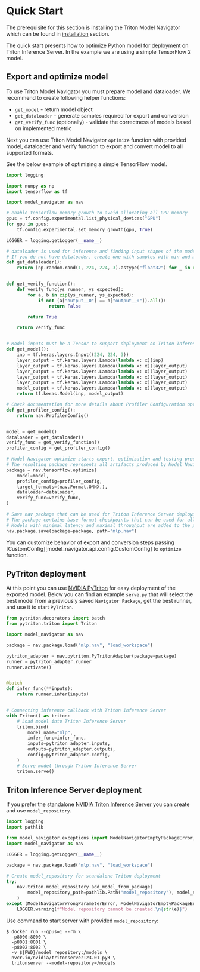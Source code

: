 <!--
Copyright (c) 2021-2023, NVIDIA CORPORATION. All rights reserved.

Licensed under the Apache License, Version 2.0 (the "License");
you may not use this file except in compliance with the License.
You may obtain a copy of the License at

    http://www.apache.org/licenses/LICENSE-2.0

Unless required by applicable law or agreed to in writing, software
distributed under the License is distributed on an "AS IS" BASIS,
WITHOUT WARRANTIES OR CONDITIONS OF ANY KIND, either express or implied.
See the License for the specific language governing permissions and
limitations under the License.
-->

# Quick Start

The prerequisite for this section is installing the Triton Model Navigator which can be found
in [installation](installation.md) section.

The quick start presents how to optimize Python model for deployment on Triton Inference Server. In the
example we are using a simple TensorFlow 2 model.

## Export and optimize model

To use Triton Model Navigator you must prepare model and dataloader. We recommend to create following helper
functions:

- `get_model` - return model object
- `get_dataloader` - generate samples required for export and conversion
- `get_verify_func` (optionally) - validate the correctness of models based on implemented metric

Next you can use Triton Model Navigator `optimize` function with provided model, dataloader and verify function
to export and convert model to all supported formats.

See the below example of optimizing a simple TensorFlow model.

```python
import logging

import numpy as np
import tensorflow as tf

import model_navigator as nav

# enable tensorflow memory growth to avoid allocating all GPU memory
gpus = tf.config.experimental.list_physical_devices("GPU")
for gpu in gpus:
    tf.config.experimental.set_memory_growth(gpu, True)

LOGGER = logging.getLogger(__name__)

# dataloader is used for inference and finding input shapes of the model.
# If you do not have dataloader, create one with samples with min and max shapes.
def get_dataloader():
    return [np.random.rand(1, 224, 224, 3).astype("float32") for _ in range(10)]


def get_verify_function():
    def verify_func(ys_runner, ys_expected):
        for a, b in zip(ys_runner, ys_expected):
            if not (a["output__0"] == b["output__0"]).all():
                return False

        return True

    return verify_func


# Model inputs must be a Tensor to support deployment on Triton Inference Server.
def get_model():
    inp = tf.keras.layers.Input((224, 224, 3))
    layer_output = tf.keras.layers.Lambda(lambda x: x)(inp)
    layer_output = tf.keras.layers.Lambda(lambda x: x)(layer_output)
    layer_output = tf.keras.layers.Lambda(lambda x: x)(layer_output)
    layer_output = tf.keras.layers.Lambda(lambda x: x)(layer_output)
    layer_output = tf.keras.layers.Lambda(lambda x: x)(layer_output)
    model_output = tf.keras.layers.Lambda(lambda x: x)(layer_output)
    return tf.keras.Model(inp, model_output)

# Check documentation for more details about Profiler Configuration options.
def get_profiler_config():
    return nav.ProfilerConfig()


model = get_model()
dataloader = get_dataloader()
verify_func = get_verify_function()
profiler_config = get_profiler_config()

# Model Navigator optimize starts export, optimization and testing process.
# The resulting package represents all artifacts produced by Model Navigator.
package = nav.tensorflow.optimize(
    model=model,
    profiler_config=profiler_config,
    target_formats=(nav.Format.ONNX,),
    dataloader=dataloader,
    verify_func=verify_func,
)

# Save nav package that can be used for Triton Inference Server deployment or obtaining model runner later.
# The package contains base format checkpoints that can be used for all other conversions.
# Models with minimal latency and maximal throughput are added to the package.
nav.package.save(package=package, path="mlp.nav")
```

You can customize behavior of export and conversion steps
passing [CustomConfig][model_navigator.api.config.CustomConfig]
to `optimize` function.

## PyTriton deployment

At this point you can use [NVIDIA PyTriton](https://github.com/triton-inference-server/pytriton) for easy deployment
of the exported model. Below you can find an example `serve.py` that will select the best model from a previously
saved `Navigator Package`, get the best runner, and use it to start `PyTriton`.

```python
from pytriton.decorators import batch
from pytriton.triton import Triton

import model_navigator as nav

package = nav.package.load("mlp.nav", "load_workspace")

pytriton_adapter = nav.pytriton.PyTritonAdapter(package=package)
runner = pytriton_adapter.runner
runner.activate()


@batch
def infer_func(**inputs):
    return runner.infer(inputs)


# Connecting inference callback with Triton Inference Server
with Triton() as triton:
    # Load model into Triton Inference Server
    triton.bind(
        model_name="mlp",
        infer_func=infer_func,
        inputs=pytriton_adapter.inputs,
        outputs=pytriton_adapter.outputs,
        config=pytriton_adapter.config,
    )
    # Serve model through Triton Inference Server
    triton.serve()
```

## Triton Inference Server deployment

If you prefer the standalone [NVIDIA Triton Inference Server](https://github.com/triton-inference-server) you can create
and use `model_repository`.

```python
import logging
import pathlib

from model_navigator.exceptions import ModelNavigatorEmptyPackageError, ModelNavigatorError, ModelNavigatorWrongParameterError
import model_navigator as nav

LOGGER = logging.getLogger(__name__)

package = nav.package.load("mlp.nav", "load_workspace")

# Create model_repository for standalone Triton deployment
try:
    nav.triton.model_repository.add_model_from_package(
        model_repository_path=pathlib.Path("model_repository"), model_name="dummy_model", package=package
    )
except (ModelNavigatorWrongParameterError, ModelNavigatorEmptyPackageError, ModelNavigatorError) as e:
    LOGGER.warning(f"Model repository cannot be created.\n{str(e)}")
```

Use command to start server with provided `model_repository`:

```shell
$ docker run --gpus=1 --rm \
  -p8000:8000 \
  -p8001:8001 \
  -p8002:8002 \
  -v ${PWD}/model_repository:/models \
  nvcr.io/nvidia/tritonserver:23.01-py3 \
  tritonserver --model-repository=/models
```
